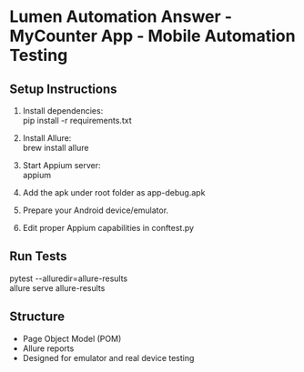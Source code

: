 # Lumen Automation Answer - MyCounter App - Mobile Automation Testing

## Setup Instructions

1. Install dependencies:<br>
pip install -r requirements.txt

2. Install Allure:<br>
brew install allure

3. Start Appium server:<br>
appium
4. Add the apk under root folder as app-debug.apk
5. Prepare your Android device/emulator.
6. Edit proper Appium capabilities in conftest.py    

## Run Tests <br>
pytest --alluredir=allure-results <br>
allure serve allure-results

## Structure
- Page Object Model (POM)
- Allure reports
- Designed for emulator and real device testing

